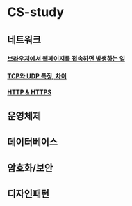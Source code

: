 # CS-study

## 네트워크
#### [브라우저에서 웹페이지를 접속하면 발생하는 일](./Network/Network_01_about_connect_website.md)
#### [TCP와 UDP 특징, 차이](./Network/Network_02_TCP&UDP.md)

#### [HTTP & HTTPS](./Network/Network_03_HTTP&HTTPS.md)

## 운영체제

## 데이터베이스

## 암호화/보안

## 디자인패턴
